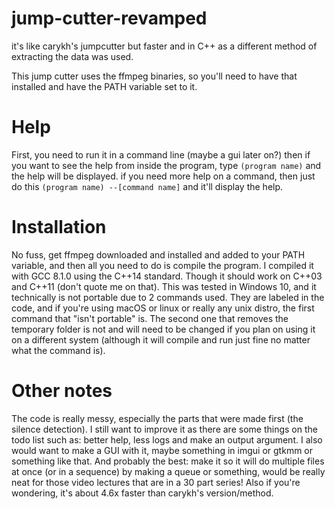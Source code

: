 # jump-cutter-revamped
it's like carykh's jumpcutter but faster and in C++ as a different method of extracting the data was used.

This jump cutter uses the ffmpeg binaries, so you'll need to have that installed and have the PATH variable set to it.

# Help
First, you need to run it in a command line (maybe a gui later on?)
then if you want to see the help from inside the program, type `(program name)` and the help will be displayed.
if you need more help on a command, then just do this `(program name) --[command name]` and it'll display the help.

# Installation
No fuss, get ffmpeg downloaded and installed and added to your PATH variable, and then all you need to do is compile the program.
I compiled it with GCC 8.1.0 using the C++14 standard. Though it should work on C++03 and C++11 (don't quote me on that).
This was tested in Windows 10, and it technically is not portable due to 2 commands used. They are labeled in the code, and if you're using macOS or linux or really any unix distro, the first command that "isn't portable" is. The second one that removes the temporary folder is not and will need to be changed if you plan on using it on a different system (although it will compile and run just fine no matter what the command is).

# Other notes
The code is really messy, especially the parts that were made first (the silence detection).
I still want to improve it as there are some things on the todo list such as: better help, less logs and make an output argument.
I also would want to make a GUI with it, maybe something in imgui or gtkmm or something like that.
And probably the best: make it so it will do multiple files at once (or in a sequence) by making a queue or something, would be really neat for those video lectures that are in a 30 part series!
Also if you're wondering, it's about 4.6x faster than carykh's version/method.
